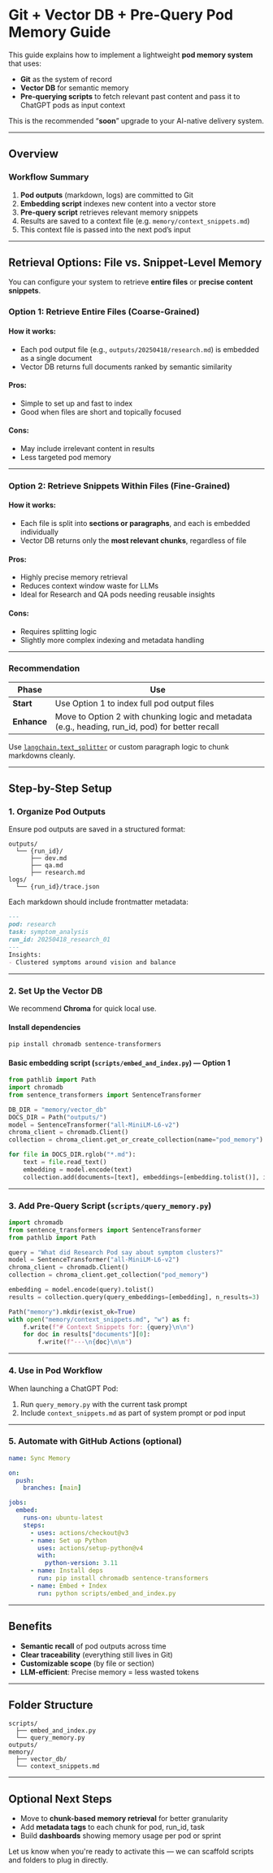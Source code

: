 # Git + Vector DB + Pre-Query Pod Memory Guide

This guide explains how to implement a lightweight **pod memory system** that uses:
- **Git** as the system of record
- **Vector DB** for semantic memory
- **Pre-querying scripts** to fetch relevant past content and pass it to ChatGPT pods as input context

This is the recommended “**soon**” upgrade to your AI-native delivery system.

---

## Overview

### Workflow Summary

1. **Pod outputs** (markdown, logs) are committed to Git
2. **Embedding script** indexes new content into a vector store
3. **Pre-query script** retrieves relevant memory snippets
4. Results are saved to a context file (e.g. `memory/context_snippets.md`)
5. This context file is passed into the next pod’s input

---

## Retrieval Options: File vs. Snippet-Level Memory

You can configure your system to retrieve **entire files** or **precise content snippets**.

### Option 1: Retrieve Entire Files (Coarse-Grained)

#### How it works:
- Each pod output file (e.g., `outputs/20250418/research.md`) is embedded as a single document
- Vector DB returns full documents ranked by semantic similarity

#### Pros:
- Simple to set up and fast to index
- Good when files are short and topically focused

#### Cons:
- May include irrelevant content in results
- Less targeted pod memory

---

### Option 2: Retrieve Snippets Within Files (Fine-Grained)

#### How it works:
- Each file is split into **sections or paragraphs**, and each is embedded individually
- Vector DB returns only the **most relevant chunks**, regardless of file

#### Pros:
- Highly precise memory retrieval
- Reduces context window waste for LLMs
- Ideal for Research and QA pods needing reusable insights

#### Cons:
- Requires splitting logic
- Slightly more complex indexing and metadata handling

---

### Recommendation

| Phase | Use |
|-------|-----|
| **Start** | Use Option 1 to index full pod output files |
| **Enhance** | Move to Option 2 with chunking logic and metadata (e.g., heading, run_id, pod) for better recall |

Use [`langchain.text_splitter`](https://docs.langchain.com/docs/modules/data_connection/document_transformers/text_splitter/) or custom paragraph logic to chunk markdowns cleanly.

---

## Step-by-Step Setup

### 1. Organize Pod Outputs

Ensure pod outputs are saved in a structured format:
```
outputs/
  └── {run_id}/
      ├── dev.md
      ├── qa.md
      ├── research.md
logs/
  └── {run_id}/trace.json
```

Each markdown should include frontmatter metadata:
```markdown
---
pod: research
task: symptom_analysis
run_id: 20250418_research_01
---
Insights:
- Clustered symptoms around vision and balance
```

---

### 2. Set Up the Vector DB

We recommend **Chroma** for quick local use.

#### Install dependencies
```bash
pip install chromadb sentence-transformers
```

#### Basic embedding script (`scripts/embed_and_index.py`) — Option 1
```python
from pathlib import Path
import chromadb
from sentence_transformers import SentenceTransformer

DB_DIR = "memory/vector_db"
DOCS_DIR = Path("outputs/")
model = SentenceTransformer("all-MiniLM-L6-v2")
chroma_client = chromadb.Client()
collection = chroma_client.get_or_create_collection(name="pod_memory")

for file in DOCS_DIR.rglob("*.md"):
    text = file.read_text()
    embedding = model.encode(text)
    collection.add(documents=[text], embeddings=[embedding.tolist()], ids=[str(file)])
```

---

### 3. Add Pre-Query Script (`scripts/query_memory.py`)
```python
import chromadb
from sentence_transformers import SentenceTransformer
from pathlib import Path

query = "What did Research Pod say about symptom clusters?"
model = SentenceTransformer("all-MiniLM-L6-v2")
chroma_client = chromadb.Client()
collection = chroma_client.get_collection("pod_memory")

embedding = model.encode(query).tolist()
results = collection.query(query_embeddings=[embedding], n_results=3)

Path("memory").mkdir(exist_ok=True)
with open("memory/context_snippets.md", "w") as f:
    f.write(f"# Context Snippets for: {query}\n\n")
    for doc in results["documents"][0]:
        f.write(f"---\n{doc}\n\n")
```

---

### 4. Use in Pod Workflow

When launching a ChatGPT Pod:
1. Run `query_memory.py` with the current task prompt
2. Include `context_snippets.md` as part of system prompt or pod input

---

### 5. Automate with GitHub Actions (optional)

```yaml
name: Sync Memory

on:
  push:
    branches: [main]

jobs:
  embed:
    runs-on: ubuntu-latest
    steps:
      - uses: actions/checkout@v3
      - name: Set up Python
        uses: actions/setup-python@v4
        with:
          python-version: 3.11
      - name: Install deps
        run: pip install chromadb sentence-transformers
      - name: Embed + Index
        run: python scripts/embed_and_index.py
```

---

## Benefits

- **Semantic recall** of pod outputs across time
- **Clear traceability** (everything still lives in Git)
- **Customizable scope** (by file or section)
- **LLM-efficient**: Precise memory = less wasted tokens

---

## Folder Structure
```
scripts/
  ├── embed_and_index.py
  └── query_memory.py
outputs/
memory/
  ├── vector_db/
  └── context_snippets.md
```

---

## Optional Next Steps

- Move to **chunk-based memory retrieval** for better granularity
- Add **metadata tags** to each chunk for pod, run_id, task
- Build **dashboards** showing memory usage per pod or sprint

Let us know when you're ready to activate this — we can scaffold scripts and folders to plug in directly.

